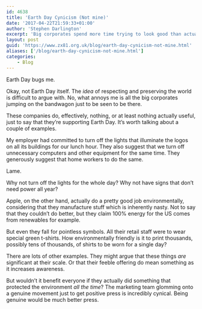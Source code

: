 ```yaml
---
id: 4638
title: 'Earth Day Cynicism (Not mine)'
date: '2017-04-22T21:59:33+01:00'
author: 'Stephen Darlington'
excerpt: 'Big corporates spend more time trying to look good than actually being good. '
layout: post
guid: 'https://www.zx81.org.uk/blog/earth-day-cynicism-not-mine.html'
aliases: ['/blog/earth-day-cynicism-not-mine.html']
categories:
    - Blog
---
```


Earth Day bugs me.

Okay, not Earth Day itself. The *idea* of respecting and preserving the world is difficult to argue with. No, what annoys me is all the big corporates jumping on the bandwagon just to be seen to be there.

These companies do, effectively, nothing, or at least nothing actually useful, just to say that they’re supporting Earth Day. It’s worth talking about a couple of examples.

My employer had committed to turn off the lights that illuminate the logos on all its buildings for our lunch hour. They also suggest that we turn off unnecessary computers and other equipment for the same time. They generously suggest that home workers to do the same.

Lame.

Why not turn off the lights for the whole day? Why not have signs that don’t need power all year?

Apple, on the other hand, actually do a pretty good job environmentally, considering that they manufacture stuff which is inherently nasty. Not to say that they couldn’t do better, but they claim 100% energy for the US comes from renewables for example.

But even they fall for pointless symbols. All their retail staff were to wear special green t-shirts. How environmentally friendly is it to print thousands, possibly tens of thousands, of shirts to be worn for a single day?

There are lots of other examples. They might argue that these things *are* significant at their scale. Or that their feeble offering do mean something as it increases awareness.

But wouldn’t it benefit everyone if they actually did something that protected the environment *all the time*? The marketing team glomming onto a genuine movement just to get positive press is incredibly cynical. Being genuine would be much better press.